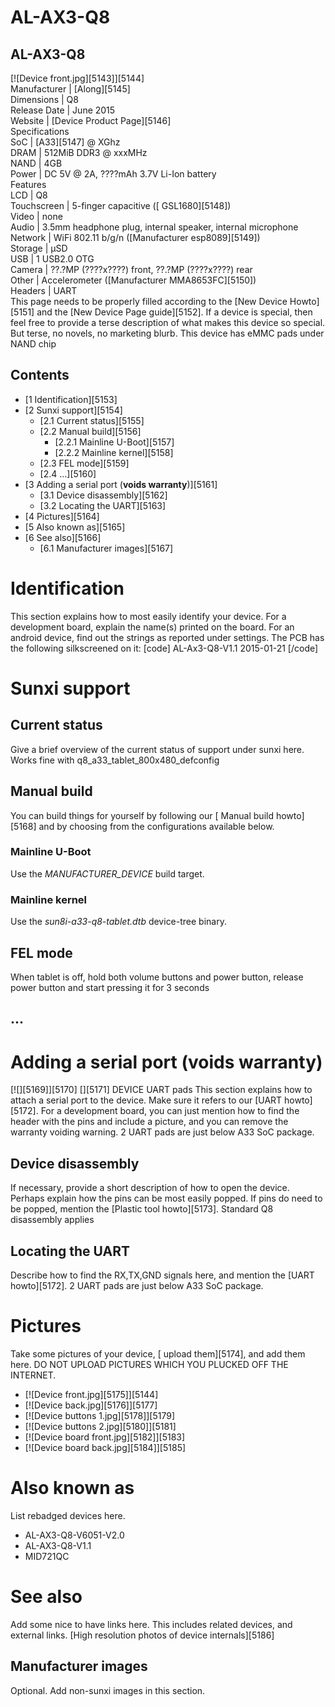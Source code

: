 # AL-AX3-Q8
AL-AX3-Q8  
---  
[![Device front.jpg][5143]][5144]  
Manufacturer |  [Along][5145]  
Dimensions |  Q8   
Release Date |  June 2015  
Website |  [Device Product Page][5146]  
Specifications   
SoC |  [A33][5147] @ XGhz   
DRAM |  512MiB DDR3 @ xxxMHz   
NAND |  4GB   
Power |  DC 5V @ 2A, ????mAh 3.7V Li-Ion battery   
Features   
LCD |  Q8   
Touchscreen |  5-finger capacitive ([ GSL1680][5148])   
Video |  none   
Audio |  3.5mm headphone plug, internal speaker, internal microphone   
Network |  WiFi 802.11 b/g/n ([Manufacturer esp8089][5149])   
Storage |  µSD   
USB |  1 USB2.0 OTG   
Camera |  ??.?MP (????x????) front, ??.?MP (????x????) rear   
Other |  Accelerometer ([Manufacturer MMA8653FC][5150])   
Headers |  UART   
This page needs to be properly filled according to the [New Device Howto][5151] and the [New Device Page guide][5152].
If a device is special, then feel free to provide a terse description of what makes this device so special. But terse, no novels, no marketing blurb. This device has eMMC pads under NAND chip 
## Contents
  * [1 Identification][5153]
  * [2 Sunxi support][5154]
    * [2.1 Current status][5155]
    * [2.2 Manual build][5156]
      * [2.2.1 Mainline U-Boot][5157]
      * [2.2.2 Mainline kernel][5158]
    * [2.3 FEL mode][5159]
    * [2.4 ...][5160]
  * [3 Adding a serial port (**voids warranty**)][5161]
    * [3.1 Device disassembly][5162]
    * [3.2 Locating the UART][5163]
  * [4 Pictures][5164]
  * [5 Also known as][5165]
  * [6 See also][5166]
    * [6.1 Manufacturer images][5167]

# Identification
This section explains how to most easily identify your device. For a development board, explain the name(s) printed on the board. For an android device, find out the strings as reported under settings.
The PCB has the following silkscreened on it: 
[code] 
    AL-Ax3-Q8-V1.1
    2015-01-21
[/code]
# Sunxi support
## Current status
Give a brief overview of the current status of support under sunxi here. Works fine with q8_a33_tablet_800x480_defconfig 
## Manual build
You can build things for yourself by following our [ Manual build howto][5168] and by choosing from the configurations available below. 
### Mainline U-Boot
Use the _MANUFACTURER_DEVICE_ build target. 
### Mainline kernel
Use the _sun8i-a33-q8-tablet.dtb_ device-tree binary. 
## FEL mode
When tablet is off, hold both volume buttons and power button, release power button and start pressing it for 3 seconds 
## ...
# Adding a serial port (**voids warranty**)
[![][5169]][5170]
[][5171]
DEVICE UART pads
This section explains how to attach a serial port to the device. Make sure it refers to our [UART howto][5172]. For a development board, you can just mention how to find the header with the pins and include a picture, and you can remove the warranty voiding warning.
2 UART pads are just below A33 SoC package. 
## Device disassembly
If necessary, provide a short description of how to open the device. Perhaps explain how the pins can be most easily popped. If pins do need to be popped, mention the [Plastic tool howto][5173].
Standard Q8 disassembly applies 
## Locating the UART
Describe how to find the RX,TX,GND signals here, and mention the [UART howto][5172]. 2 UART pads are just below A33 SoC package. 
# Pictures
Take some pictures of your device, [ upload them][5174], and add them here. DO NOT UPLOAD PICTURES WHICH YOU PLUCKED OFF THE INTERNET.
  * [![Device front.jpg][5175]][5144]
  * [![Device back.jpg][5176]][5177]
  * [![Device buttons 1.jpg][5178]][5179]
  * [![Device buttons 2.jpg][5180]][5181]
  * [![Device board front.jpg][5182]][5183]
  * [![Device board back.jpg][5184]][5185]

# Also known as
List rebadged devices here.
  * AL-AX3-Q8-V6051-V2.0
  * AL-AX3-Q8-V1.1
  * MID721QC

# See also
Add some nice to have links here. This includes related devices, and external links. [High resolution photos of device internals][5186]
## Manufacturer images
Optional. Add non-sunxi images in this section.
